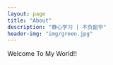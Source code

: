 ```yaml
---
layout: page
title: "About"
description: "静心学习 | 不负韶华" 
header-img: "img/green.jpg"
---
```


Welcome To My World!!




